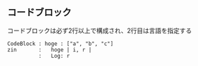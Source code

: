## コードブロック
コードブロックは必ず2行以上で構成され、2行目は言語を指定する

```zin
CodeBlock : hoge : ["a", "b", "c"]
zin       :   hoge | i, r | 
          :   Log: r
```